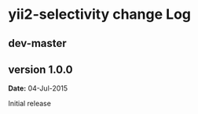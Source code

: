 yii2-selectivity change Log
===========================

dev-master
----------


version 1.0.0
-------------
**Date:** 04-Jul-2015

Initial release
